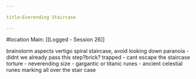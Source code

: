 --- 
title:Everending Staircase 
---
#location 
Main: [[Logged - Session 26]]

brainstorm aspects
vertigo spiral staircase, avoid looking down
paranoia - didnt we already pass this step?brick?
trapped - cant escape the staircase
torture - neverending
size - gargantic or titanic
runes - ancient celestial runes marking all over the stair case
